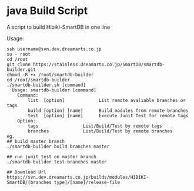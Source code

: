 # java Build Script
A script to build Hibiki-SmartDB in one line

Usage:

    ssh username@svn.dev.dreamarts.co.jp
    su - root
    cd /root
    git clone https://stainless.dreamarts.co.jp/SmartDB/smartdb-builder.git
    chmod -R +x /root/smartdb-builder
    cd /root/smartdb-builder
    ./smartdb-builder.sh [command]
      Usage: smartdb-builder [command]
        Command:
            list  [option]             List remote avaliable branches or tags  
            build [option] [name]      Build modules from remote branches
            test  [option] [name]      Execute Junit Test for remote tags
        Option:
            tags                 List/Build/Test by remote tags
            branches             List/Build/Test by remote branches
    eg. 
    ## build master branch 
    ./smartdb-builder build branches master
    
    ## run junit test on master branch 
    ./smartdb-builder test branches master

    ## Download Url
    https://svn.dev.dreamarts.co.jp/builds/modules/HIBIKI-SmartDB/[branches type]/[name]/release-file


